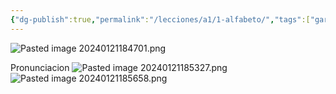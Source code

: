 ```yaml
---
{"dg-publish":true,"permalink":"/lecciones/a1/1-alfabeto/","tags":["gardenEntry"]}
---
```


![Pasted image 20240121184701.png](/img/user/imgs/Pasted%20image%2020240121184701.png)

Pronunciacion
![Pasted image 20240121185327.png](/img/user/imgs/Pasted%20image%2020240121185327.png)![Pasted image 20240121185658.png](/img/user/imgs/Pasted%20image%2020240121185658.png)